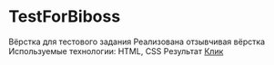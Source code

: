 # TestForBiboss
Вёрстка для тестового задания
Реализована отзывчивая вёрстка
Используемые технологии: HTML, CSS
Результат [Клик](https://lovepuff-d.github.io/testforbiboss/)
